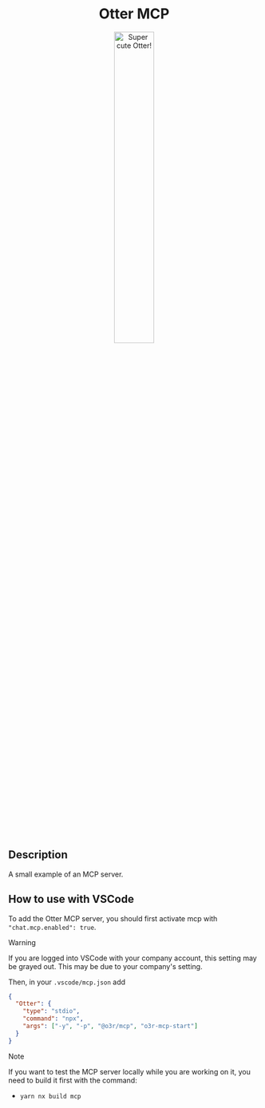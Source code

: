 <h1 align="center">Otter MCP</h1>
<p align="center">
  <img src="https://raw.githubusercontent.com/AmadeusITGroup/otter/main/assets/logo/otter.png" alt="Super cute Otter!" width="40%"/>
</p>

<br />
<br />

## Description

A small example of an MCP server.

## How to use with VSCode

To add the Otter MCP server, you should first activate mcp with `"chat.mcp.enabled": true`.

> [!WARNING]
> If you are logged into VSCode with your company account,
> this setting may be grayed out. This may be due to your company's setting.

Then, in your `.vscode/mcp.json` add
```json
{
  "Otter": {
    "type": "stdio",
    "command": "npx",
    "args": ["-y", "-p", "@o3r/mcp", "o3r-mcp-start"]
  }
}
```

> [!NOTE]
> If you want to test the MCP server locally while you are working on it,
> you need to build it first with the command:
> - `yarn nx build mcp`

